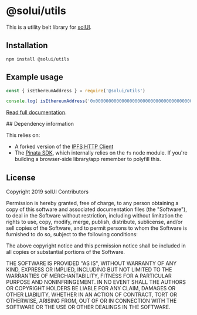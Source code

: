 # @solui/utils

This is a utility belt library for [solUI](https://solui.dev).

## Installation

```shell
npm install @solui/utils
```

## Example usage

```js
const { isEthereumAddress } = require('@solui/utils')

console.log( isEthereumAddress('0x0000000000000000000000000000000000000001') )
```

[Read full documentation](https://solui.dev/docs/packages/utils).

## Dependency information

This relies on:

* A forked version of the [IPFS HTTP Client](https://github.com/solui/js-ipfs-http-client/tree/fix_cids_import)
* The [Pinata SDK](https://github.com/PinataCloud/Pinata-SDK), which internally relies on the `fs` node module. If you're building a browser-side library/app remember to polyfill this.

## License

Copyright 2019 solUI Contributors

Permission is hereby granted, free of charge, to any person obtaining a copy of this software and associated documentation files (the "Software"), to deal in the Software without restriction, including without limitation the rights to use, copy, modify, merge, publish, distribute, sublicense, and/or sell copies of the Software, and to permit persons to whom the Software is furnished to do so, subject to the following conditions:

The above copyright notice and this permission notice shall be included in all copies or substantial portions of the Software.

THE SOFTWARE IS PROVIDED "AS IS", WITHOUT WARRANTY OF ANY KIND, EXPRESS OR IMPLIED, INCLUDING BUT NOT LIMITED TO THE WARRANTIES OF MERCHANTABILITY, FITNESS FOR A PARTICULAR PURPOSE AND NONINFRINGEMENT. IN NO EVENT SHALL THE AUTHORS OR COPYRIGHT HOLDERS BE LIABLE FOR ANY CLAIM, DAMAGES OR OTHER LIABILITY, WHETHER IN AN ACTION OF CONTRACT, TORT OR OTHERWISE, ARISING FROM, OUT OF OR IN CONNECTION WITH THE SOFTWARE OR THE USE OR OTHER DEALINGS IN THE SOFTWARE.

